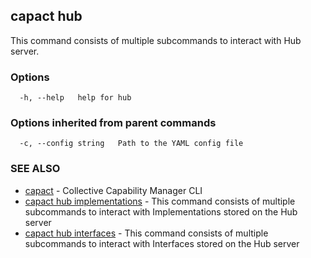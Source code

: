 ## capact hub

This command consists of multiple subcommands to interact with Hub server.

### Options

```
  -h, --help   help for hub
```

### Options inherited from parent commands

```
  -c, --config string   Path to the YAML config file
```

### SEE ALSO

* [capact](capact.md)	 - Collective Capability Manager CLI
* [capact hub implementations](capact_hub_implementations.md)	 - This command consists of multiple subcommands to interact with Implementations stored on the Hub server
* [capact hub interfaces](capact_hub_interfaces.md)	 - This command consists of multiple subcommands to interact with Interfaces stored on the Hub server

